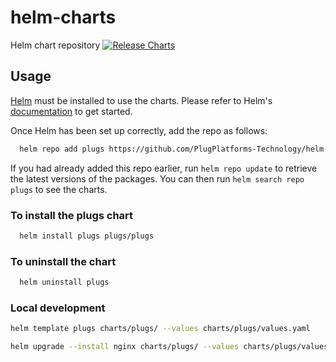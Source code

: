 # helm-charts

Helm chart repository
[![Release Charts](https://github.com/PlugPlatforms-Technology/helm-charts/actions/workflows/release.yaml/badge.svg)](https://github.com/PlugPlatforms-Technology/helm-charts/actions/workflows/release.yaml)

## Usage

[Helm](https://helm.sh) must be installed to use the charts.  Please refer to
Helm's [documentation](https://helm.sh/docs) to get started.

Once Helm has been set up correctly, add the repo as follows:

```bash
  helm repo add plugs https://github.com/PlugPlatforms-Technology/helm-charts
```

If you had already added this repo earlier, run `helm repo update` to retrieve
the latest versions of the packages.  You can then run `helm search repo
plugs` to see the charts.

### To install the plugs chart

```bash
  helm install plugs plugs/plugs
```

### To uninstall the chart

```bash
  helm uninstall plugs
```

### Local development

```bash
helm template plugs charts/plugs/ --values charts/plugs/values.yaml
```

```bash
helm upgrade --install nginx charts/plugs/ --values charts/plugs/values.yaml
```
